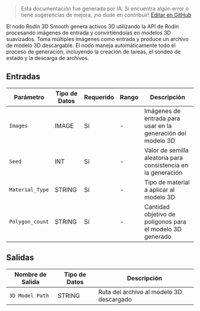 > Esta documentación fue generada por IA. Si encuentra algún error o tiene sugerencias de mejora, ¡no dude en contribuir! [Editar en GitHub](https://github.com/Comfy-Org/embedded-docs/blob/main/comfyui_embedded_docs/docs/Rodin3D_Smooth/es.md)

El nodo Rodin 3D Smooth genera activos 3D utilizando la API de Rodin procesando imágenes de entrada y convirtiéndolas en modelos 3D suavizados. Toma múltiples imágenes como entrada y produce un archivo de modelo 3D descargable. El nodo maneja automáticamente todo el proceso de generación, incluyendo la creación de tareas, el sondeo de estado y la descarga de archivos.

## Entradas

| Parámetro | Tipo de Datos | Requerido | Rango | Descripción |
|-----------|-----------|----------|-------|-------------|
| `Images` | IMAGE | Sí | - | Imágenes de entrada para usar en la generación del modelo 3D |
| `Seed` | INT | Sí | - | Valor de semilla aleatoria para consistencia en la generación |
| `Material_Type` | STRING | Sí | - | Tipo de material a aplicar al modelo 3D |
| `Polygon_count` | STRING | Sí | - | Cantidad objetivo de polígonos para el modelo 3D generado |

## Salidas

| Nombre de Salida | Tipo de Datos | Descripción |
|-------------|-----------|-------------|
| `3D Model Path` | STRING | Ruta del archivo al modelo 3D descargado |

